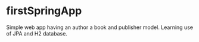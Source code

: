 # firstSpringApp
Simple web app having an author a book and publisher model. Learning use of JPA and H2 database.
